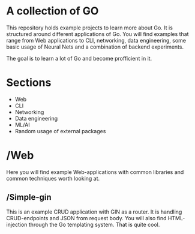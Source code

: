 # A collection of GO

This repository holds example projects to learn more about Go.
It is structured around different applications of Go. You will find examples
that range from Web applications to CLI, networking, data engineering, some basic
usage of Neural Nets and a combination of backend experiments.

The goal is to learn a lot of Go and become profficient in it.

# Sections

- Web
- CLI
- Networking
- Data engineering
- ML/AI
- Random usage of external packages


# /Web
Here you will find example Web-applications with common libraries and common techniques worth looking at.

## /Simple-gin
This is an example CRUD application with GIN as a router. It is handling CRUD-endpoints and JSON from request body.
You will also find HTML-injection through the Go templating system. That is quite cool.
